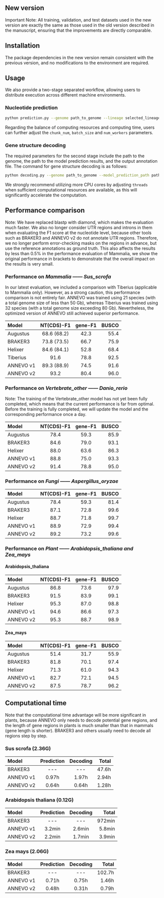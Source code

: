 ## New version
Important Note: All training, validation, and test datasets used in the new version are exactly the same as those used in the old version described in the manuscript, ensuring that the improvements are directly comparable.

## Installation
The package dependencies in the new version remain consistent with the previous version, and no modifications to the environment are required.
## Usage
We also provide a two-stage separated workflow, allowing users to distribute execution across different machine environments.
### Nucleotide prediction
```bash
python prediction.py --genome path_to_genome --lineage selected_lineage --model_prediction_path path_to_save_predction
```
Regarding the balance of computing resources and computing time, users can further adjust the `chunk_num`, `batch_size` and `num_workers` parameters.

### Gene structure decoding
The required parameters for the second stage include the path to the genome, the path to the model prediction results, and the output annotation file. The command for gene structure decoding is as follows:
```bash
python decoding.py --genome path_to_genome --model_prediction_path path_to_save_predction --output path_to_gff --threads 48 
```
We strongly recommend utilizing more CPU cores by adjusting `threads` when sufficient computational resources are available, as this will significantly accelerate the computation.
## Performance comparison
Note: We have replaced blastp with diamond, which makes the evaluation much faster. We also no longer consider UTR regions and introns in them when evaluating the F1 score at the nucleotide level, because other tools such as BRAKER3 and ANNEVO v2 do not annotate UTR regions.  Therefore, we no longer perform error-checking masks on the regions in advance, but use the reference annotations as ground truth. This also affects the results by less than 0.5% in the performance evaluation of Mammalia, we show the original performance in brackets to demonstrate that the overall impact on the results is very small.  
### Performance on *Mammalia —— Sus_scrofa*
In our latest evaluation, we included a comparison with Tiberius (applicable to Mammalia only). However, as a strong caution, this performance comparison is not entirely fair. ANNEVO was trained using 21 species (with a total genome size of less than 50 Gb), whereas Tiberius was trained using 32 species (with a total genome size exceeding 80 Gb). Nevertheless, the optimized version of ANNEVO still achieved superior performance.  

| Model             | NT(CDS)-F1  | gene-F1 | BUSCO |
|:------------------|:-----------:|:-------:|------:|
| Augustus          | 68.6 (68.2) |  42.3   |  55.4 |
| BRAKER3           | 73.8 (73.5) |  66.7   |  75.9 |
| Helixer           | 84.6 (84.1) |  52.8   |  68.4 |
| Tiberius          |    91.6     |  78.8   |  92.5 |
| ANNEVO v1         | 89.3 (88.9) |  74.5   |  91.6 |
| ANNEVO v2         |    93.2     |  80.4   |  96.0 |

### Performance on *Vertebrate_other —— Danio_rerio* 
Note: The training of the Vertebrate_other model has not yet been fully completed, which means that the current performance is far from optimal. Before the training is fully completed, we will update the model and the corresponding performance once a day.

| Model     | NT(CDS)-F1 | gene-F1 | BUSCO |
|:----------|:----------:|:-------:|------:|
| Augustus  |    78.4    |  59.3   |  85.9 |
| BRAKER3   |    84.6    |  79.0   |  93.1 |
| Helixer   |    88.0    |  63.6   |  86.3 |
| ANNEVO v1 |    88.8    |  75.0   |  93.3 |
| ANNEVO v2 |    91.4    |  78.8   |  95.0 |

### Performance on *Fungi —— Aspergillus_oryzae* 
| Model     | NT(CDS)-F1 | gene-F1 | BUSCO |
|:----------|:----------:|:-------:|------:|
| Augustus  |    78.4    |  59.3   |  81.4 |
| BRAKER3   |    87.1    |  72.8   |  99.6 |
| Helixer   |    88.7    |  71.8   |  99.7 |
| ANNEVO v1 |    88.9    |  72.9   |  99.4 |
| ANNEVO v2 |    89.2    |  73.2   |  99.6 |

### Performance on *Plant —— Arabidopsis_thaliana and Zea_mays* 
#### Arabidopsis_thaliana
| Model     | NT(CDS)-F1 | gene-F1 | BUSCO |
|:----------|:----------:|:-------:|------:|
| Augustus  |    86.8    |  73.6   |  97.9 |
| BRAKER3   |    91.5    |  83.9   |  99.1 |
| Helixer   |    95.3    |  87.0   |  98.8 |
| ANNEVO v1 |    94.6    |  86.6   |  97.3 |
| ANNEVO v2 |    95.3    |  88.7   |  98.9 |
#### Zea_mays
| Model     | NT(CDS)-F1 | gene-F1 | BUSCO |
|:----------|:----------:|:-------:|------:|
| Augustus  |    51.4    |  31.7   |  55.9 |
| BRAKER3   |    81.8    |  70.1   |  97.4 |
| Helixer   |    71.3    |  61.0   |  94.3 |
| ANNEVO v1 |    82.7    |  72.1   |  94.5 |
| ANNEVO v2 |    87.5    |  78.7   |  96.2 |

## Computational time
Note that the computational time advantage will be more significant in plants, because ANNEVO only needs to decode potential gene regions, and the length of gene regions in plants is much smaller than that in mammals (gene length is shorter). BRAKER3 and others usually need to decode all regions step by step.
### Sus scrofa (2.36G)
| Model     | Prediction | Decoding | Total | 
|:----------|:----------:|:--------:|------:|
| BRAKER3   |    ---     |   ---    | 47.6h | 
| ANNEVO v1 |   0.97h    |  1.97h   | 2.94h | 
| ANNEVO v2 |   0.64h    |  0.64h   | 1.28h | 
### Arabidopsis thaliana (0.12G)
| Model     | Prediction | Decoding |  Total | 
|:----------|:----------:|:--------:|-------:|
| BRAKER3   |    ---     |   ---    | 972min | 
| ANNEVO v1 |   3.2min   |  2.6min  | 5.8min | 
| ANNEVO v2 |   2.2min   |  1.7min  | 3.9min |
### Zea mays (2.06G)
| Model     | Prediction | Decoding |  Total | 
|:----------|:----------:|:--------:|-------:|
| BRAKER3   |    ---     |   ---    | 102.7h | 
| ANNEVO v1 |   0.71h    |  0.75h   |  1.46h | 
| ANNEVO v2 |   0.48h    |  0.31h   |  0.79h |
